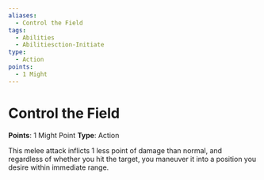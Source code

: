 ```yaml
---
aliases:
  - Control the Field
tags:
  - Abilities
  - Abilitiesction-Initiate
type:
  - Action
points:
  - 1 Might
---
```


# Control the Field

**Points**: 1 Might Point
**Type**: Action

This melee attack inflicts 1 less point of damage than normal, and regardless of whether you hit the target, you maneuver it into a position you desire within immediate range.
